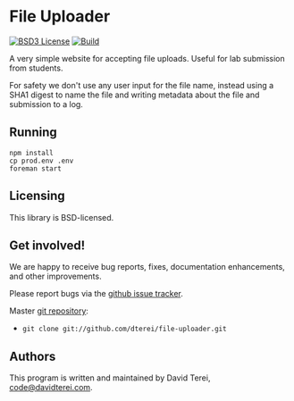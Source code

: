 # File Uploader

[![BSD3 License](http://img.shields.io/badge/license-BSD3-brightgreen.svg?style=flat)][tl;dr Legal: BSD3]
[![Build](https://img.shields.io/travis/dterei/file-uploader.svg?style=flat)](https://travis-ci.org/dterei/file-uploader)

[tl;dr Legal: BSD3]:
  https://tldrlegal.com/license/bsd-3-clause-license-(revised)
  "BSD3 License"

A very simple website for accepting file uploads. Useful for lab submission
from students.

For safety we don't use any user input for the file name, instead using a SHA1
digest to name the file and writing metadata about the file and submission to a
log.

## Running

```
npm install
cp prod.env .env
foreman start
```

## Licensing

This library is BSD-licensed.

## Get involved!

We are happy to receive bug reports, fixes, documentation enhancements, and
other improvements.

Please report bugs via the
[github issue tracker](http://github.com/dterei/file-uploader/issues).

Master [git repository](http://github.com/dterei/file-uploader):

* `git clone git://github.com/dterei/file-uploader.git`

## Authors

This program is written and maintained by David Terei, <code@davidterei.com>.

